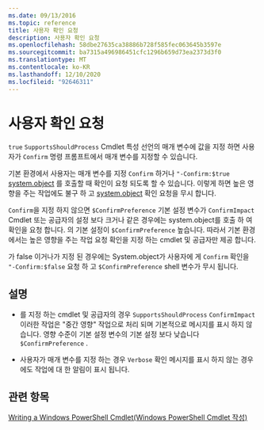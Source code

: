 ```yaml
---
ms.date: 09/13/2016
ms.topic: reference
title: 사용자 확인 요청
description: 사용자 확인 요청
ms.openlocfilehash: 58dbe27635ca38886b728f585fec063645b3597e
ms.sourcegitcommit: ba7315a496986451cfc1296b659d73ea2373d3f0
ms.translationtype: MT
ms.contentlocale: ko-KR
ms.lasthandoff: 12/10/2020
ms.locfileid: "92646311"
---
```

# <a name="users-requesting-confirmation"></a>사용자 확인 요청

`true` `SupportsShouldProcess` Cmdlet 특성 선언의 매개 변수에 값을 지정 하면 사용자가 `Confirm` 명령 프롬프트에서 매개 변수를 지정할 수 있습니다.

기본 환경에서 사용자는 매개 변수를 지정 `Confirm` 하거나 `"-Confirm:$true` [system.object](/dotnet/api/System.Management.Automation.Cmdlet.ShouldProcess) 를 호출할 때 확인이 요청 되도록 할 수 있습니다. 이렇게 하면 높은 영향을 주는 작업에도 불구 하 고 [system.object](/dotnet/api/System.Management.Automation.Cmdlet.ShouldProcess) 확인 요청을 무시 합니다.

`Confirm`을 지정 하지 않으면 [](/dotnet/api/System.Management.Automation.Cmdlet.ShouldProcess) `$ConfirmPreference` 기본 설정 변수가 `ConfirmImpact` Cmdlet 또는 공급자의 설정 보다 크거나 같은 경우에는 system.object를 호출 하 여 확인을 요청 합니다. 의 기본 설정이 `$ConfirmPreference` 높습니다. 따라서 기본 환경에서는 높은 영향을 주는 작업 요청 확인을 지정 하는 cmdlet 및 공급자만 제공 합니다.

가 false 이거나가 지정 된 경우에는 System.object가 사용자에 게 `Confirm` 확인을 `"-Confirm:$false` 요청 하 고 [](/dotnet/api/System.Management.Automation.Cmdlet.ShouldProcess) `$ConfirmPreference` shell 변수가 무시 됩니다.

## <a name="remarks"></a>설명

- 를 지정 하는 cmdlet 및 공급자의 경우 `SupportsShouldProcess` `ConfirmImpact` 이러한 작업은 "중간 영향" 작업으로 처리 되며 기본적으로 메시지를 표시 하지 않습니다. 영향 수준이 기본 설정 변수의 기본 설정 보다 낮습니다 `$ConfirmPreference` .

- 사용자가 매개 변수를 지정 하는 경우 `Verbose` 확인 메시지를 표시 하지 않는 경우에도 작업에 대 한 알림이 표시 됩니다.

## <a name="see-also"></a>관련 항목

[Writing a Windows PowerShell Cmdlet(Windows PowerShell Cmdlet 작성)](./writing-a-windows-powershell-cmdlet.md)
